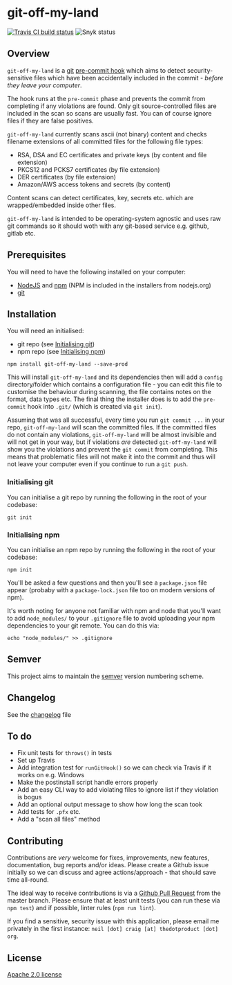 # git-off-my-land
[![Travis CI build status](https://travis-ci.org/neilstuartcraig/git-off-my-land.svg?branch=master)](https://travis-ci.org/neilstuartcraig/git-off-my-land)
![Snyk status](https://snyk.io/package/npm/git-off-my-land/badge.svg)

## Overview
`git-off-my-land` is a [git](https://git-scm.com/) [pre-commit hook](https://git-scm.com/book/gr/v2/Customizing-Git-Git-Hooks) which aims to detect security-sensitive files which have been accidentally included in the commit - _before they leave your computer_.

The hook runs at the `pre-commit` phase and prevents the commit from completing if any violations are found. Only git source-controlled files are included in the scan so scans are usually fast. You can of course ignore files if they  are false positives.

`git-off-my-land` currently scans ascii (not binary) content and checks filename extensions of all committed files for the following file types:

* RSA, DSA and EC certificates and private keys (by content and file extension)
* PKCS12 and PCKS7 certificates (by file extension)
* DER certificates (by file extension)
* Amazon/AWS access tokens and secrets (by content)

Content scans can detect certificates, key, secrets etc. which are wrapped/embedded inside other files.  

`git-off-my-land` is intended to be operating-system agnostic and uses raw git commands so it should woth with any git-based service e.g. github, gitlab etc.


## Prerequisites
You will need to have the following installed on your computer:  

* [NodeJS](https://nodejs.org/) and [npm](https://www.npmjs.com/) (NPM is included in the installers from nodejs.org)
* [git](https://git-scm.com/)


## Installation
You will need an initialised:  
* git repo (see [Initialising git](#initialising-git))
* npm repo (see [Initialising npm](#initialising-npm))

```
npm install git-off-my-land --save-prod
```

This will install `git-off-my-land` and its dependencies then will add a `config` directory/folder which contains a configuration file - you can edit this file to customise the behaviour during scanning, the file contains notes on the format, data types etc. The final thing the installer does is to add the `pre-commit` hook into `.git/` (which is created via `git init`).  

Assuming that was all successful, every time you run `git commit ...` in your repo, `git-off-my-land` will scan the committed files. If the committed files do not contain any violations, `git-off-my-land` will be almost invisible and will not get in your way, but if violations _are_ detected `git-off-my-land` will show you the violations and prevent the `git commit` from completing. This means that problematic files will not make it into the commit and thus will not leave your computer even if you continue to run a `git push`.


### Initialising git
You can initialise a git repo by running the following in the root of your codebase:

```
git init
```


### Initialising npm
You can initialise an npm repo by running the following in the root of your codebase:

```
npm init
```

You'll be asked a few questions and then you'll see a `package.json` file appear (probaby with a `package-lock.json` file too on modern versions of npm).

It's worth noting for anyone not familiar with npm and node that you'll want to add `node_modules/` to your `.gitignore` file to avoid uploading your npm dependencies to your git remote. You can do this via:

```
echo "node_modules/" >> .gitignore
```


## Semver
This project aims to maintain the [semver](http://semver.org/) version numbering scheme.


## Changelog
See the [changelog](./changelog.md) file


## To do
* Fix unit tests for `throws()` in tests
* Set up Travis
* Add integration test for `runGitHook()` so we can check via Travis if it works on e.g. Windows
* Make the postinstall script handle errors properly
* Add an easy CLI way to add violating files to ignore list if they violation is bogus
* Add an optional output message to show how long the scan took
* Add tests for `.pfx` etc.
* Add a "scan all files" method


## Contributing
Contributions are *very* welcome for fixes, improvements, new features, documentation, bug reports and/or ideas. Please create a Github issue initially so we can discuss and agree actions/approach - that should save time all-round.

The ideal way to receive contributions is via a [Github Pull Request](https://help.github.com/articles/using-pull-requests/) from the master branch. Please ensure that at least unit tests (you can run these via `npm test`) and if possible, linter rules (`npm run lint`).

If you find a sensitive, security issue with this application, please email me privately in the first instance: `neil [dot] craig [at] thedotproduct [dot] org`.


## License
[Apache 2.0 license](./license.md)

